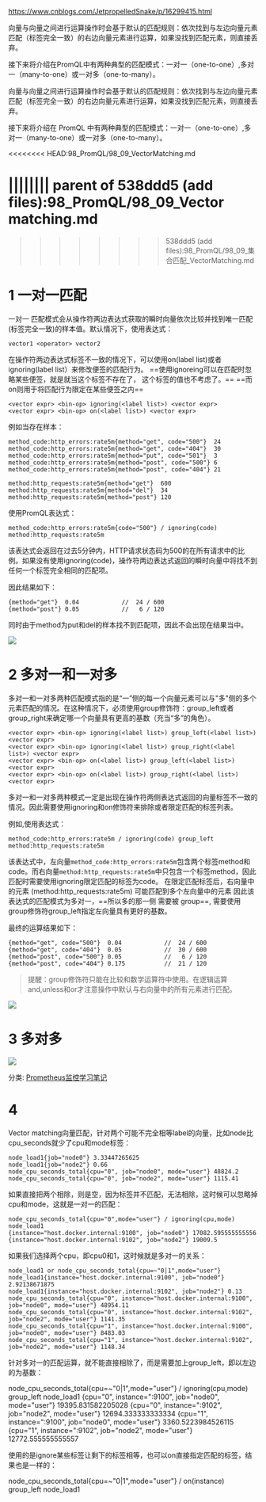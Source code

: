 
https://www.cnblogs.com/JetpropelledSnake/p/16299415.html

向量与向量之间进行运算操作时会基于默认的匹配规则：依次找到与左边向量元素匹配（标签完全一致）的右边向量元素进行运算，如果没找到匹配元素，则直接丢弃。

接下来将介绍在PromQL中有两种典型的匹配模式：一对一（one-to-one）,多对一（many-to-one）或一对多（one-to-many）。

向量与向量之间进行运算操作时会基于默认的匹配规则：依次找到与左边向量元素匹配（标签完全一致）的右边向量元素进行运算，如果没找到匹配元素，则直接丢弃。

接下来将介绍在 PromQL 中有两种典型的匹配模式：一对一（one-to-one）,多对一（many-to-one）或一对多（one-to-many）。

<<<<<<<< HEAD:98_PromQL/98_09_VectorMatching.md


|||||||| parent of 538ddd5 (add files):98_PromQL/98_09_Vector matching.md
========
>>>>>>>> 538ddd5 (add files):98_PromQL/98_09_集合匹配_VectorMatching.md
# 1 一对一匹配

一对一 匹配模式会从操作符两边表达式获取的瞬时向量依次比较并找到唯一匹配(标签完全一致)的样本值。默认情况下，使用表达式：
```
vector1 <operator> vector2
```

在操作符两边表达式标签不一致的情况下，可以使用on(label list)或者ignoring(label list）来修改便签的匹配行为。
==使用ignoreing可以在匹配时忽略某些便签，就是就当这个标签不存在了， 这个标签的值也不考虑了。==
==而on则用于将匹配行为限定在某些便签之内==
```
<vector expr> <bin-op> ignoring(<label list>) <vector expr>
<vector expr> <bin-op> on(<label list>) <vector expr>
```

例如当存在样本：
```
method_code:http_errors:rate5m{method="get", code="500"}  24
method_code:http_errors:rate5m{method="get", code="404"}  30
method_code:http_errors:rate5m{method="put", code="501"}  3
method_code:http_errors:rate5m{method="post", code="500"} 6
method_code:http_errors:rate5m{method="post", code="404"} 21

method:http_requests:rate5m{method="get"}  600
method:http_requests:rate5m{method="del"}  34
method:http_requests:rate5m{method="post"} 120
```

使用PromQL表达式：
```
method_code:http_errors:rate5m{code="500"} / ignoring(code) method:http_requests:rate5m
```

该表达式会返回在过去5分钟内，HTTP请求状态码为500的在所有请求中的比例。如果没有使用ignoring(code)，操作符两边表达式返回的瞬时向量中将找不到任何一个标签完全相同的匹配项。


因此结果如下：
```
{method="get"}  0.04            //  24 / 600
{method="post"} 0.05            //   6 / 120
```

同时由于method为put和del的样本找不到匹配项，因此不会出现在结果当中。


![](https://img2022.cnblogs.com/blog/1354564/202205/1354564-20220522224145816-1961346373.png)

# 2 多对一和一对多

多对一和一对多两种匹配模式指的是“一”侧的每一个向量元素可以与"多"侧的多个元素匹配的情况。在这种情况下，必须使用group修饰符：group_left或者group_right来确定哪一个向量具有更高的基数（充当“多”的角色）。

```
<vector expr> <bin-op> ignoring(<label list>) group_left(<label list>) <vector expr>
<vector expr> <bin-op> ignoring(<label list>) group_right(<label list>) <vector expr>
<vector expr> <bin-op> on(<label list>) group_left(<label list>) <vector expr>
<vector expr> <bin-op> on(<label list>) group_right(<label list>) <vector expr>
```

多对一和一对多两种模式一定是出现在操作符两侧表达式返回的向量标签不一致的情况。因此需要使用ignoring和on修饰符来排除或者限定匹配的标签列表。

例如,使用表达式：

```
method_code:http_errors:rate5m / ignoring(code) group_left method:http_requests:rate5m
```

该表达式中，左向量`method_code:http_errors:rate5m`包含两个标签method和code。而右向量`method:http_requests:rate5m`中只包含一个标签method，因此匹配时需要使用ignoring限定匹配的标签为code。 
在限定匹配标签后，右向量中的元素 (method:http_requests:rate5m) 可能匹配到多个左向量中的元素 因此该表达式的匹配模式为多对一，==所以多的那一侧 需要被 group==,  需要使用group修饰符group_left指定左向量具有更好的基数。



最终的运算结果如下：

```
{method="get", code="500"}  0.04            //  24 / 600
{method="get", code="404"}  0.05            //  30 / 600
{method="post", code="500"} 0.05            //   6 / 120
{method="post", code="404"} 0.175           //  21 / 120
```

> 提醒：group修饰符只能在比较和数学运算符中使用。在逻辑运算and,unless和or才注意操作中默认与右向量中的所有元素进行匹配。


![](https://img2022.cnblogs.com/blog/1354564/202205/1354564-20220522224304185-545664108.png)



# 3 多对多


![](https://img2022.cnblogs.com/blog/1354564/202205/1354564-20220522224324815-1108801453.png)

分类: [Prometheus监控学习笔记](https://www.cnblogs.com/JetpropelledSnake/category/1359803.html)


# 4 #


Vector matching向量匹配，针对两个可能不完全相等label的向量，比如node比cpu_seconds就少了cpu和mode标签：
```
node_load1{job="node0"} 3.33447265625
node_load1{job="node2"} 0.66
node_cpu_seconds_total{cpu="0", job="node0", mode="user"} 48824.2
node_cpu_seconds_total{cpu="0", job="node2", mode="user"} 1115.41
```



如果直接把两个相除，则是空，因为标签并不匹配，无法相除，这时候可以忽略掉cpu和mode，这就是一对一的匹配：
```
node_cpu_seconds_total{cpu="0",mode="user"} / ignoring(cpu,mode) node_load1
{instance="host.docker.internal:9100", job="node0"} 17082.595555555556
{instance="host.docker.internal:9102", job="node2"} 19009.5
```



如果我们选择两个cpu，即cpu0和1，这时候就是多对一的关系：
```
node_load1 or node_cpu_seconds_total{cpu=~"0|1",mode="user"}
node_load1{instance="host.docker.internal:9100", job="node0"} 2.92138671875
node_load1{instance="host.docker.internal:9102", job="node2"} 0.13
node_cpu_seconds_total{cpu="0", instance="host.docker.internal:9100", job="node0", mode="user"} 48954.11
node_cpu_seconds_total{cpu="0", instance="host.docker.internal:9102", job="node2", mode="user"} 1141.35
node_cpu_seconds_total{cpu="1", instance="host.docker.internal:9100", job="node0", mode="user"} 8483.03
node_cpu_seconds_total{cpu="1", instance="host.docker.internal:9102", job="node2", mode="user"} 1148.34
```




针对多对一的匹配运算，就不能直接相除了，而是需要加上group_left，即以左边的为基数：

node_cpu_seconds_total{cpu=~"0|1",mode="user"} / ignoring(cpu,mode) group_left node_load1
{cpu="0", instance=":9100", job="node0", mode="user"} 19395.831582205028
{cpu="0", instance=":9102", job="node2", mode="user"} 12694.333333333334
{cpu="1", instance=":9100", job="node0", mode="user"} 3360.5223984526115
{cpu="1", instance=":9102", job="node2", mode="user"} 12772.555555555557



使用的是ignore某些标签让剩下的标签相等，也可以on直接指定匹配的标签，结果也是一样的：

node_cpu_seconds_total{cpu=~"0|1",mode="user"} / on(instance) group_left node_load1


